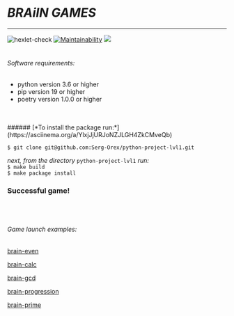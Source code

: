 # ***BRAiIN GAMES***

___

![hexlet-check](https://github.com/Serg-Orex/python-project-lvl1/actions/workflows/hexlet-check.yml/badge.svg)
[![Maintainability](https://api.codeclimate.com/v1/badges/7efe7888e4309c2606a5/maintainability)](https://codeclimate.com/github/Serg-Orex/python-project-lvl1/maintainability)
<a href="https://codeclimate.com/github/Serg-Orex/python-project-lvl1/test_coverage"><img src="https://api.codeclimate.com/v1/badges/7efe7888e4309c2606a5/test_coverage" /></a>
<br/>
<br/>

###### *Software requirements:*
 - python version 3.6 or higher
 - pip version 19 or higher
 - poetry version 1.0.0 or higher
<br/>
<br/>
###### [*To install the package run:*](https://asciinema.org/a/YlxjJjURJoNZJLGH4ZkCMveQb)

`$ git clone git@github.com:Serg-Orex/python-project-lvl1.git`

*next, from the directory* `python-project-lvl1` *run:* <br/>
`$ make build` <br/>
`$ make package install` <br/>

### Successful game!
<br/>
<br/>

 

###### *Game launch examples:*


[brain-even](https://asciinema.org/a/XuZEiopugm4TIS6aJVDKCRxiJ)

[brain-calc](https://asciinema.org/a/BhctKCoV9TyiT31BbRmShsobP)

[brain-gcd](https://asciinema.org/a/eyPWsbOVZnxpiM9xA5rQ5p1HD)

[brain-progression](https://asciinema.org/a/yjzl9OE6oO34DCyfU14Y8HCe5)

[brain-prime](https://asciinema.org/a/kSyBW90qt6yRwXdM6zu8lyYoY)

